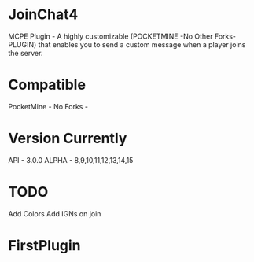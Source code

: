 # JoinChat4
MCPE Plugin - A highly customizable (POCKETMINE -No Other Forks- PLUGIN) that enables you to send a custom message when a player joins the server.


# Compatible
PocketMine - No Forks -

# Version Currently
API - 3.0.0
ALPHA - 8,9,10,11,12,13,14,15

# TODO
Add Colors
Add IGNs on join

# FirstPlugin
